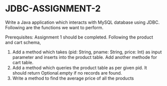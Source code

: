 # JDBC-ASSIGNMENT-2

Write a Java application which interacts with MySQL database using JDBC. Following are the functions we want to perform.

Prerequisites: Assignment 1 should be completed. Following the product and cart schema,
1. Add a method which takes (pid: String, pname: String, price: Int) as input parameter and inserts into the product table. Add another methode for cart table.
2. Add a method which queries the product table as per given pid. It should return Optional.empty if no records are found.
3. Write a method to find the average price of all the products
